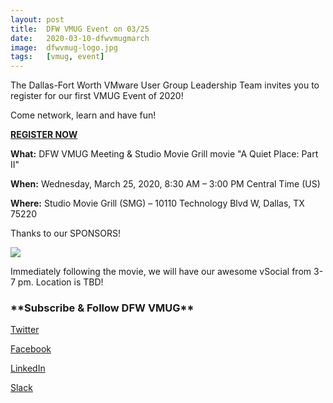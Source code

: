 ```yaml
---
layout: post
title:  DFW VMUG Event on 03/25
date:   2020-03-10-dfwvmugmarch
image:  dfwvmug-logo.jpg
tags:   [vmug, event]
---
```

The Dallas-Fort Worth VMware User Group Leadership Team invites you to register for our first VMUG Event of 2020!

Come network, learn and have fun!

[**REGISTER NOW**][reglink]

[reglink]:  https://community.vmug.com/events/event-description?CalendarEventKey=bd5d79ae-fece-4a41-95c3-7df2edec2cf9&CommunityKey=728ccc0f-3171-43e8-8cbc-64119afb8c90&Home=%2fcommunities%2flocalcommunityhome

**What:** DFW VMUG Meeting & Studio Movie Grill movie "A Quiet Place: Part II"

**When:** Wednesday, March 25, 2020, 8:30 AM – 3:00 PM Central Time (US)

**Where:** Studio Movie Grill (SMG) – 10110 Technology Blvd W, Dallas, TX 75220

Thanks to our SPONSORS!

![]({{site.baseurl}}/img/march-sponsors.jpg)

Immediately following the movie, we will have our awesome vSocial from 3-7 pm. Location is TBD!

<h3> **Subscribe & Follow DFW VMUG** </h3>

[Twitter](https://twitter.com/dfwvmug)

[Facebook](https://www.facebook.com/dfwvmug)

[LinkedIn](https://linkedin.com/groups/4456622)

[Slack](https://join.slack.com/t/dfwvmugmembers/shared_invite/enQtNjg0NzUzMTMyMDA2LWI4ZTcwMjNkNDZiZDg3MmM5Yjg2NDZlMDY4OWUxZDMyOTVhZDEwMWRiMjA5M2NlMzRmYTQwOWFkNGNkOTVhNzE
)
